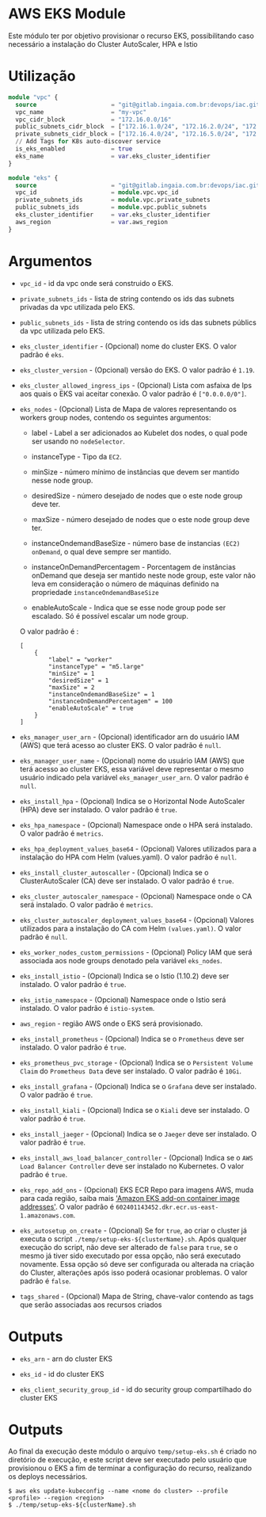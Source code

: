 # AWS EKS Module

Este módulo ter por objetivo provisionar o recurso EKS, possibilitando caso necessário a instalação do Cluster AutoScaler, HPA e Istio

# Utilização

```terraform
module "vpc" {
  source                     = "git@gitlab.ingaia.com.br:devops/iac.git/terraform//providers/aws/vpc"
  vpc_name                   = "my-vpc"
  vpc_cidr_block             = "172.16.0.0/16"
  public_subnets_cidr_block  = ["172.16.1.0/24", "172.16.2.0/24", "172.16.3.0/24"]
  private_subnets_cidr_block = ["172.16.4.0/24", "172.16.5.0/24", "172.16.6.0/24"]
  // Add Tags for K8s auto-discover service
  is_eks_enabled             = true
  eks_name                   = var.eks_cluster_identifier
}

module "eks" {
  source                     = "git@gitlab.ingaia.com.br:devops/iac.git/terraform//providers/aws/eks"
  vpc_id                     = module.vpc.vpc_id
  private_subnets_ids        = module.vpc.private_subnets
  public_subnets_ids         = module.vpc.public_subnets
  eks_cluster_identifier     = var.eks_cluster_identifier
  aws_region                 = var.aws_region
}
```

# Argumentos

* `vpc_id` - id da vpc onde será construido o EKS.

* `private_subnets_ids` - lista de string contendo os ids das subnets privadas da vpc utilizada pelo EKS.

* `public_subnets_ids` - lista de string contendo os ids das subnets públics da vpc utilizada pelo EKS.

* `eks_cluster_identifier` - (Opcional) nome do cluster EKS. O valor padrão é `eks`.

* `eks_cluster_version` - (Opcional) versão do EKS. O valor padrão é `1.19`.

* `eks_cluster_allowed_ingress_ips` - (Opcional) Lista com asfaixa de Ips aos quais o EKS vai aceitar conexão. O valor padrão é `["0.0.0.0/0"]`.

* `eks_nodes` - (Opcional) Lista de Mapa de valores representando os workers group nodes, contendo os seguintes argumentos:

    * label - Label a ser adicionados ao Kubelet dos nodes, o qual pode ser usando no `nodeSelector`.

    * instanceType - Tipo da `EC2`.

    * minSize - número mínimo de instâncias que devem ser mantido nesse node group.

    * desiredSize - número desejado de nodes que o este node group deve ter.

    * maxSize - número desejado de nodes que o este node group deve ter.

    * instanceOndemandBaseSize - número base de instancias `(EC2) onDemand`, o qual deve sempre ser mantido.

    * instanceOnDemandPercentagem - Porcentagem de instâncias onDemand que deseja ser mantido neste node group, este valor não leva em consideração o número de máquinas definido na propriedade `instanceOndemandBaseSize`

    * enableAutoScale - Indica que se esse node group pode ser escalado. Só é possível escalar um node group.

    O valor padrão é : 
    ```
    [ 
        {
            "label" = "worker"
            "instanceType" = "m5.large"
            "minSize" = 1
            "desiredSize" = 1
            "maxSize" = 2
            "instanceOndemandBaseSize" = 1
            "instanceOnDemandPercentagem" = 100
            "enableAutoScale" = true
        }
    ]
    ``` 

* `eks_manager_user_arn` - (Opcional) identificador arn do usuário IAM (AWS) que terá acesso ao cluster EKS. O valor padrão é `null`.

* `eks_manager_user_name` - (Opcional) nome do usuário IAM (AWS) que terá acesso ao cluster EKS, essa variável deve representar o mesmo usuário indicado pela variável `eks_manager_user_arn`. O valor padrão é `null`.

* `eks_install_hpa` - (Opcional) Indica se o Horizontal Node AutoScaler (HPA) deve ser instalado. O valor padrão é `true`.

* `eks_hpa_namespace` - (Opcional) Namespace onde o HPA será instalado. O valor padrão é `metrics`.

* `eks_hpa_deployment_values_base64` - (Opcional) Valores utilizados para a instalação do HPA com Helm (values.yaml). O valor padrão é `null`.

* `eks_install_cluster_autoscaller` - (Opcional) Indica se o ClusterAutoScaler (CA) deve ser instalado. O valor padrão é `true`.

* `eks_cluster_autoscaler_namespace` - (Opcional) Namespace onde o CA será instalado. O valor padrão é `metrics`.

* `eks_cluster_autoscaler_deployment_values_base64` - (Opcional) Valores utilizados para a instalação do CA com Helm `(values.yaml)`. O valor padrão é `null`.

* `eks_worker_nodes_custom_permissions` - (Opcional) Policy IAM que será associada aos node groups denotado pela variável `eks_nodes`.

* `eks_install_istio` - (Opcional) Indica se o Istio (1.10.2) deve ser instalado. O valor padrão é `true`.

* `eks_istio_namespace` - (Opcional) Namespace onde o Istio será instalado. O valor padrão é `istio-system`.

* `aws_region` - região AWS onde o EKS será provisionado.

* `eks_install_prometheus` - (Opcional) Indica se o `Prometheus` deve ser instalado. O valor padrão é `true`.

* `eks_prometheus_pvc_storage` - (Opcional) Indica se o `Persistent Volume Claim` do `Prometheus Data` deve ser instalado. O valor padrão é `10Gi`.

* `eks_install_grafana` - (Opcional) Indica se o `Grafana` deve ser instalado. O valor padrão é `true`.

* `eks_install_kiali` - (Opcional) Indica se o `Kiali` deve ser instalado. O valor padrão é `true`.

* `eks_install_jaeger` - (Opcional) Indica se o `Jaeger` deve ser instalado. O valor padrão é `true`.

* `eks_install_aws_load_balancer_controller` - (Opcional) Indica se o `AWS Load Balancer Controller` deve ser instalado no Kubernetes. O valor padrão é `true`.

* `eks_repo_add_ons` - (Opcional) EKS ECR Repo para imagens AWS, muda para cada região, saiba mais ['Amazon EKS add-on container image addresses'](https://docs.aws.amazon.com/eks/latest/userguide/add-ons-images.html). O valor padrão é `602401143452.dkr.ecr.us-east-1.amazonaws.com`.

* `eks_autosetup_on_create` - (Opcional) Se for `true`, ao criar o cluster já executa o script `./temp/setup-eks-${clusterName}.sh`. Após qualquer execução do script, não deve ser alterado de `false` para `true`, se o mesmo já tiver sido executado por essa opção, não será executado novamente. Essa opção só deve ser configurada ou alterada na criação do Cluster, alterações após isso poderá ocasionar problemas. O valor padrão é `false`.

* `tags_shared` - (Opcional) Mapa de String, chave-valor contendo as tags que serão associadas aos recursos criados

# Outputs

* `eks_arn` - arn do cluster EKS

* `eks_id` - id do cluster EKS

* `eks_client_security_group_id` - id do security group compartilhado do cluster EKS

# Outputs

Ao final da execução deste módulo o arquivo `temp/setup-eks.sh` é criado no diretório de execução, e este script deve ser executado pelo usuário que provisionou o EKS a fim de terminar a configuração do recurso, realizando os deploys necessários.

```
$ aws eks update-kubeconfig --name <nome do cluster> --profile <profile> --region <region>
$ ./temp/setup-eks-${clusterName}.sh
```
